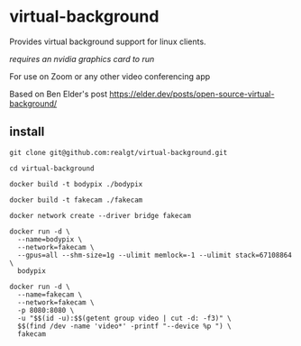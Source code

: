 # virtual-background

Provides virtual background support for linux clients. 

*requires an nvidia graphics card to run*

For use on Zoom or any other video conferencing app


Based on Ben Elder's post https://elder.dev/posts/open-source-virtual-background/

## install
`git clone git@github.com:realgt/virtual-background.git`

`cd virtual-background`

`docker build -t bodypix ./bodypix`

`docker build -t fakecam ./fakecam`

`docker network create --driver bridge fakecam`

```
docker run -d \
  --name=bodypix \
  --network=fakecam \
  --gpus=all --shm-size=1g --ulimit memlock=-1 --ulimit stack=67108864 \
  bodypix
```

```
docker run -d \
  --name=fakecam \
  --network=fakecam \
  -p 8080:8080 \
  -u "$$(id -u):$$(getent group video | cut -d: -f3)" \
  $$(find /dev -name 'video*' -printf "--device %p ") \
  fakecam
```
